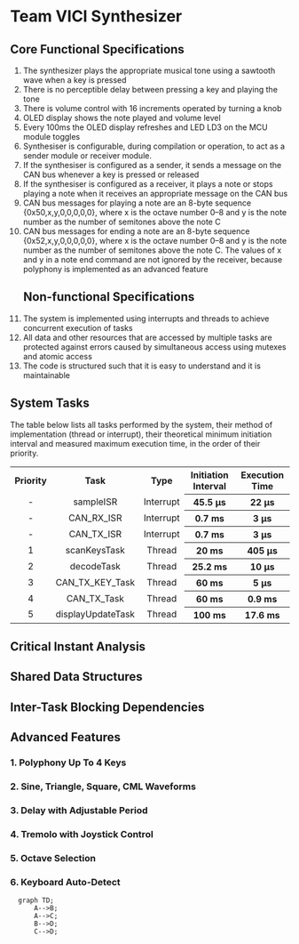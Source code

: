 # Team VICI Synthesizer



## Core Functional Specifications
<ol>
  <li>The synthesizer plays the appropriate musical tone using a sawtooth wave when a key is pressed</li>
  <li>There is no perceptible delay between pressing a key and playing the tone</li>
  <li>There is volume control with 16 increments operated by turning a knob</li>
  <li>OLED display shows the note played and volume level</li>
  <li>Every 100ms the OLED display refreshes and LED LD3 on the MCU module toggles</li>
  <li>Synthesiser is configurable, during compilation or operation, to act as a sender module or receiver module. </li>
  <li>If the synthesiser is configured as a sender, it sends a message on the CAN bus whenever a key is pressed or released</li>
  <li>If the synthesiser is configured as a receiver, it plays a note or stops playing a note when it receives an appropriate message on the CAN bus</li>
  <li>CAN bus messages for playing a note are an 8-byte sequence {0x50,x,y,0,0,0,0,0}, where x is the octave number 0–8 and y is the note number as the number of semitones above the note C</li>
  <li>CAN bus messages for ending a note are an 8-byte sequence {0x52,x,y,0,0,0,0,0}, where x is the octave number 0–8 and y is the note number as the number of semitones above the note C. The values of x and y in a note end command are not ignored by the receiver, because polyphony is implemented as an advanced feature</li>

## Non-functional Specifications 
  <li>The system is implemented using interrupts and threads to achieve concurrent execution of tasks</li>
  <li>All data and other resources that are accessed by multiple tasks are protected against errors caused by simultaneous access using mutexes and atomic access</li>
  <li>The code is structured such that it is easy to understand and it is maintainable</li>
</ol>

## System Tasks
The table below lists all tasks performed by the system, their method of implementation (thread or interrupt), their theoretical minimum initiation interval and measured maximum execution time, in the order of their priority.
<table align="center">
      <tr>
        <th align=center>Priority</th>
        <th align=center>Task </th>
        <th align=center>Type</th>
        <th align=center>Initiation Interval</th>
        <th align=center>Execution Time</th>
      </tr>
      <tr>
        <td align=center>-</td>
        <td align=center>sampleISR</td>
        <td align=center>Interrupt</td>
        <th align=center>45.5 &mu;s</th>
        <th align=center>22 &mu;s</th>
      </tr>
      <tr>   
        <td align=center>-</td>
        <td align=center>CAN_RX_ISR</td>
        <td align=center>Interrupt</td>
        <th align=center>0.7 ms</th>
        <th align=center>3 &mu;s</th>
      </tr>
      <tr>
        <td align=center>-</td>
        <td align=center>CAN_TX_ISR</td>
        <td align=center>Interrupt</td>
        <th align=center>0.7 ms</th>
        <th align=center>3 &mu;s</th>
      </tr>
      <tr>
        <td align=center>1</td>
        <td align=center>scanKeysTask</td>
        <td align=center>Thread</td>
        <th align=center>20 ms</th>
        <th align=center>405 &mu;s</th>
      </tr>
      <tr>
        <td align=center>2</td>
        <td align=center>decodeTask</td>
        <td align=center>Thread</td>
        <th align=center>25.2 ms</th>
        <th align=center>10 &mu;s</th>
      </tr>
      <tr>
        <td align=center>3</td>
        <td align=center>CAN_TX_KEY_Task</td>
        <td align=center>Thread</td>
        <th align=center>60 ms</th>
        <th align=center>5 &mu;s</th>
      </tr>
      <tr>
        <td align=center>4</td>
        <td align=center>CAN_TX_Task</td>
        <td align=center>Thread</td>
        <th align=center>60 ms</th>
        <th align=center>0.9 ms</th>
      </tr>
      <tr>
        <td align=center>5</td>
        <td align=center>displayUpdateTask</td>
        <td align=center>Thread</td>
        <th align=center>100 ms</th>
        <th align=center>17.6 ms</th>
      </tr>
    </table>

## Critical Instant Analysis

## Shared Data Structures

## Inter-Task Blocking Dependencies

## Advanced Features
### 1. Polyphony Up To 4 Keys
### 2. Sine, Triangle, Square, CML Waveforms
### 3. Delay with Adjustable Period
### 4. Tremolo with Joystick Control
### 5. Octave Selection
### 6. Keyboard Auto-Detect


```mermaid
  graph TD;
      A-->B;
      A-->C;
      B-->D;
      C-->D;
```
